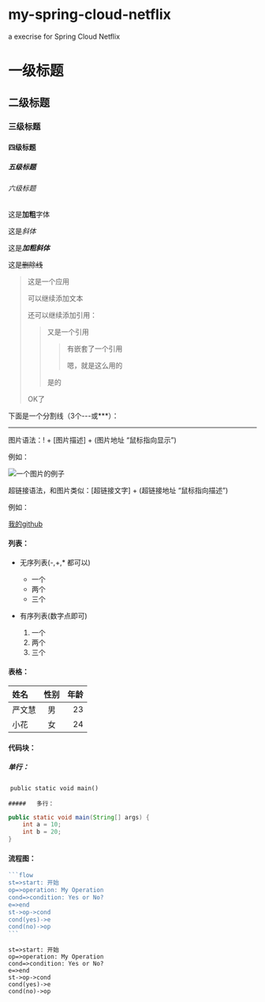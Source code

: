 # my-spring-cloud-netflix
a execrise for Spring Cloud Netflix

# 一级标题

## 二级标题

### 三级标题

#### 四级标题

##### 五级标题

###### 六级标题



这是**加粗**字体

这是*斜体*

这是***加粗斜体***

这是~~删除线~~



> 这是一个应用
>
> 可以继续添加文本
>
> 还可以继续添加引用：
>
> > 又是一个引用
> >
> > > 有嵌套了一个引用
> > >
> > > 嗯，就是这么用的
> >
> > 是的
>
> OK了



下面是一个分割线（3个---或***）：

----



图片语法：! + [图片描述] + (图片地址 “鼠标指向显示”)

例如：

![一个图片的例子](C:\Users\Patsnap\Desktop\下载.png "图片1")



超链接语法，和图片类似：[超链接文字] + (超链接地址 “鼠标指向描述”)

例如：

[我的github]( https://github.com/Yanwenhui0  "yanwenhui")



#### 列表：

 - 无序列表(-,+,* 都可以) 
   * 一个
   * 两个
   * 三个

- 有序列表(数字点即可)
  1. 一个
  2. 两个
  3. 三个



#### 表格：

| 姓名   | 性别 | 年龄 |
| :----- | :--: | ---: |
| 严文慧 |  男  |   23 |
| 小花   |  女  |   24 |



#### 代码块：

##### 	单行：

​		`public static void main() `

	##### 	多行：

```java
public static void main(String[] args) {
	int a = 10;
	int b = 20;
}
```



#### 流程图：

~~~php
```flow
st=>start: 开始
op=>operation: My Operation
cond=>condition: Yes or No?
e=>end
st->op->cond
cond(yes)->e
cond(no)->op
```
~~~



```flow
st=>start: 开始
op=>operation: My Operation
cond=>condition: Yes or No?
e=>end
st->op->cond
cond(yes)->e
cond(no)->op
```
